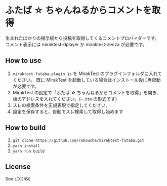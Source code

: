 # ふたば ☆ ちゃんねるからコメントを取得

生まれたばかりの掲示板から投稿を取得してくるコメントプロバイダーです。
コメント表示には miraktest-dplayer か miraktest-zenza が必要です。

## How to use

1. `miraktest-futaba.plugin.js` を MirakTest のプラグインフォルダに入れてください。
   既に MirakTest を起動している場合はインストール後に再起動が必要です。
2. MirakTest の設定で「ふたば ☆ ちゃんねるからコメントを取得」を開き、板のアドレスを入れてください。(`~.htm` の形式です)
3. スレの検索条件を正規表現で指定してください。
4. 設定を保存すると、自動でスレ検索して取得し始めます

## How to build

1. `git clone https://github.com/rokoucha/miraktest-futaba.git`
2. `yarn install`
3. `yarn run build`

## License

See `LICENSE`
